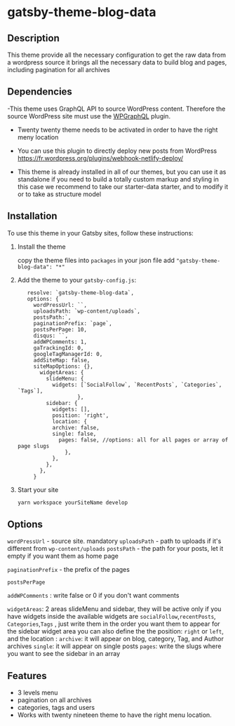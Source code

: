 # gatsby-theme-blog-data

## Description

This theme provide all the necessary configuration to get the raw data from a wordpress source
it brings all the necessary data to build blog and pages, including pagination for all archives

## Dependencies

-This theme uses GraphQL API to source WordPress content. Therefore the source WordPress site must use the [WPGraphQL](https://www.wpgraphql.com/) plugin.

- Twenty twenty theme needs to be activated in order to have the right meny location

- You can use this plugin to directly deploy new posts from WordPress https://fr.wordpress.org/plugins/webhook-netlify-deploy/

- This theme is already installed in all of our themes, but you can use it as standalone if you need to build a totally custom markup and styling
  in this case we recommend to take our starter-data starter, and to modify it
  or to take as structure model

## Installation

To use this theme in your Gatsby sites, follow these instructions:

1.  Install the theme

    copy the theme files into `packages`
    in your json file add `"gatsby-theme-blog-data": "*"`

2.  Add the theme to your `gatsby-config.js`:


       ``` {
          resolve: `gatsby-theme-blog-data`,
          options: {
            wordPressUrl: ``,
            uploadsPath: `wp-content/uploads`,
            postsPath:`,
            paginationPrefix: `page`,
            postsPerPage: 10,
            disqus: ``,
            addWPComments: 1,
            gaTrackingId: 0,
            googleTagManagerId: 0,
            addSiteMap: false,
            siteMapOptions: {},
              widgetAreas: {
                slideMenu: {
                  widgets: [`SocialFollow`, `RecentPosts`, `Categories`, `Tags`],
                          },
                sidebar: {
                  widgets: [],
                  position: 'right',
                  location: {
                  archive: false,
                  single: false,
                    pages: false, //options: all for all pages or array of page slugs
                      },
                  },
                },
              },
            }
    ```

3.  Start your site
    ```sh
    yarn workspace yourSiteName develop
    ```

## Options

`wordPressUrl` - source site. mandatory
`uploadsPath` - path to uploads if it's different from `wp-content/uploads`
`postsPath` - the path for your posts, let it empty if you want them as home page

`paginationPrefix` - the prefix of the pages

`postsPerPage`

`addWPComments` : write false or 0 if you don't want comments

`widgetAreas`: 2 areas slideMenu and sidebar, they will be active only if you have widgets inside
the available widgets are `socialFollow`,`recentPosts`, `Categories`,`Tags` , just write them in the order you want them to appear
for the sidebar widget area you can also define the the position: `right` or `left`, and the location : `archive`: it will appear on blog, category, Tag, and Author archives
`single`: it will appear on single posts
`pages`: write the slugs where you want to see the sidebar in an array

## Features

- 3 levels menu
- pagination on all archives
- categories, tags and users
- Works with twenty nineteen theme to have the right menu location.
